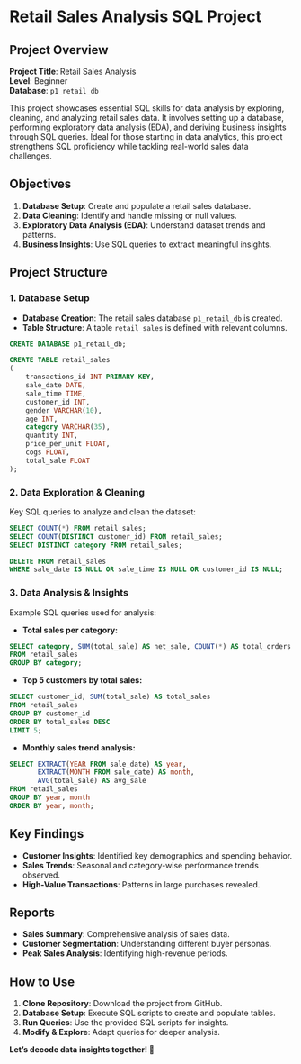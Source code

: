 # Retail Sales Analysis SQL Project

## Project Overview

**Project Title**: Retail Sales Analysis  
**Level**: Beginner  
**Database**: `p1_retail_db`

This project showcases essential SQL skills for data analysis by exploring, cleaning, and analyzing retail sales data. It involves setting up a database, performing exploratory data analysis (EDA), and deriving business insights through SQL queries. Ideal for those starting in data analytics, this project strengthens SQL proficiency while tackling real-world sales data challenges.

## Objectives

1. **Database Setup**: Create and populate a retail sales database.
2. **Data Cleaning**: Identify and handle missing or null values.
3. **Exploratory Data Analysis (EDA)**: Understand dataset trends and patterns.
4. **Business Insights**: Use SQL queries to extract meaningful insights.

## Project Structure

### 1. Database Setup

- **Database Creation**: The retail sales database `p1_retail_db` is created.
- **Table Structure**: A table `retail_sales` is defined with relevant columns.

```sql
CREATE DATABASE p1_retail_db;

CREATE TABLE retail_sales
(
    transactions_id INT PRIMARY KEY,
    sale_date DATE,    
    sale_time TIME,
    customer_id INT,    
    gender VARCHAR(10),
    age INT,
    category VARCHAR(35),
    quantity INT,
    price_per_unit FLOAT,    
    cogs FLOAT,
    total_sale FLOAT
);
```

### 2. Data Exploration & Cleaning

Key SQL queries to analyze and clean the dataset:

```sql
SELECT COUNT(*) FROM retail_sales;
SELECT COUNT(DISTINCT customer_id) FROM retail_sales;
SELECT DISTINCT category FROM retail_sales;

DELETE FROM retail_sales
WHERE sale_date IS NULL OR sale_time IS NULL OR customer_id IS NULL;
```

### 3. Data Analysis & Insights

Example SQL queries used for analysis:

- **Total sales per category:**
```sql
SELECT category, SUM(total_sale) AS net_sale, COUNT(*) AS total_orders
FROM retail_sales
GROUP BY category;
```

- **Top 5 customers by total sales:**
```sql
SELECT customer_id, SUM(total_sale) AS total_sales
FROM retail_sales
GROUP BY customer_id
ORDER BY total_sales DESC
LIMIT 5;
```

- **Monthly sales trend analysis:**
```sql
SELECT EXTRACT(YEAR FROM sale_date) AS year,
       EXTRACT(MONTH FROM sale_date) AS month,
       AVG(total_sale) AS avg_sale
FROM retail_sales
GROUP BY year, month
ORDER BY year, month;
```

## Key Findings

- **Customer Insights**: Identified key demographics and spending behavior.
- **Sales Trends**: Seasonal and category-wise performance trends observed.
- **High-Value Transactions**: Patterns in large purchases revealed.

## Reports

- **Sales Summary**: Comprehensive analysis of sales data.
- **Customer Segmentation**: Understanding different buyer personas.
- **Peak Sales Analysis**: Identifying high-revenue periods.

## How to Use

1. **Clone Repository**: Download the project from GitHub.
2. **Database Setup**: Execute SQL scripts to create and populate tables.
3. **Run Queries**: Use the provided SQL scripts for insights.
4. **Modify & Explore**: Adapt queries for deeper analysis.


**Let’s decode data insights together! 🚀**

